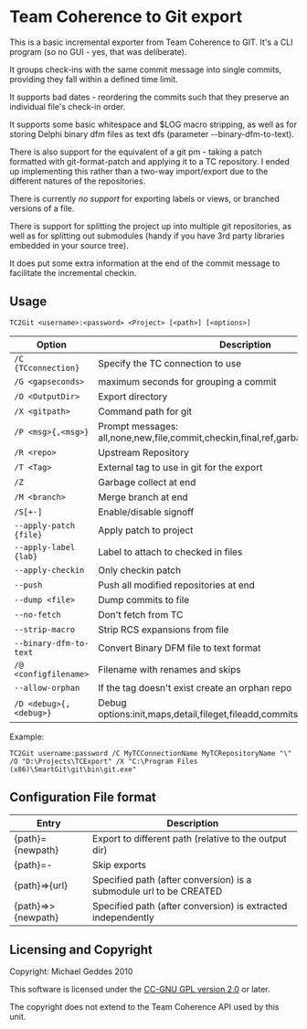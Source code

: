 Team Coherence to Git export
============================

This is a basic incremental exporter from Team Coherence to GIT.
It's a CLI program (so no GUI - yes, that was deliberate).

It groups check-ins with the same commit message into single commits,
providing they fall within a defined time limit.

It supports bad dates - reordering the commits such that they
preserve an individual file's check-in order.

It supports some basic whitespace and $LOG macro stripping,
as well as for storing Delphi binary dfm files as text dfs (parameter --binary-dfm-to-text).


There is also support for the equivalent of a git pm - taking a patch
formatted with git-format-patch and applying it to a TC repository. I ended
up implementing this rather than a two-way import/export due to the different
natures of the repositories.

There is currently _no support_ for exporting labels or views, or branched
versions of a file.

There is support for splitting the project up into multiple git repositories,
as well as for splitting out submodules (handy if you have 3rd party libraries
embedded in your source tree).

It does put some extra information at the end of the commit
message to facilitate the incremental checkin.

Usage
-----

`TC2Git <username>:<password> <Project> [<path>] [<options>]`

| Option               | Description |
|----------------------|-------------|
|`/C {TCconnection}`   |Specify the TC connection to use|
|`/G <gapseconds>`     |maximum seconds for grouping a commit|
|`/O <OutputDir>`      |Export directory|
|`/X <gitpath>`        |Command path for git|
|`/P <msg>{,<msg>}`    |Prompt messages: all,none,new,file,commit,checkin,final,ref,garbage,push,merge|
|`/R <repo>`           |Upstream Repository|
|`/T <Tag>`            |External tag to use in git for the export|
|`/Z`                  |Garbage collect at end|
|`/M <branch>`         |Merge branch at end|
|`/S[+-]`              |Enable/disable signoff|
|`--apply-patch {file}`|Apply patch to project|
|`--apply-label {lab}` |Label to attach to checked in files|
|`--apply-checkin`     |Only checkin patch|
|`--push`              |Push all modified repositories at end|
|`--dump <file>`       |Dump commits to file|
|`--no-fetch`          |Don't fetch from TC|
|`--strip-macro`       |Strip RCS expansions from file|
|`--binary-dfm-to-text`|Convert Binary DFM file to text format|
|`/@ <configfilename>` |Filename with renames and skips|
|`--allow-orphan`      |If the tag doesn't exist create an orphan repo|
|`/D <debug>{,<debug>}`|Debug options:init,maps,detail,fileget,fileadd,commits,push,merge,prunelog|

Example:

`TC2Git username:password /C MyTCConnectionName MyTCRepositoryName "\" /O "D:\Projects\TCExport" /X "C:\Program Files (x86)\SmartGit\git\bin\git.exe"`

Configuration File format
-------------------------

|Entry           |Description|
|----------------|-----------|
|{path}={newpath}    |Export to different path (relative to the output dir)|
|{path}=-          |Skip exports|
|{path}=>{url}     |Specified path (after conversion) is a submodule url to be CREATED|
|{path}=>>{newpath}|Specified path (after conversion) is extracted independently|

Licensing and Copyright
-----------------------

Copyright: Michael Geddes 2010

This software is licensed under the [CC-GNU GPL version 2.0](http://creativecommons.org/licenses/GPL/2.0/)
or later.

The copyright does not extend to the Team Coherence API used by this unit.
